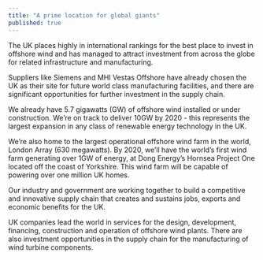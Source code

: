 ```yaml
---
title: "A prime location for global giants"
published: true
---
```

The UK places highly in international rankings for the best place to invest in offshore wind and has managed to attract investment from across the globe for related infrastructure and manufacturing.
 
Suppliers like Siemens and MHI Vestas Offshore have already chosen the UK as their site for future world class manufacturing facilities, and there are significant opportunities for further investment in the supply chain.


We already have 5.7 gigawatts (GW) of offshore wind installed or under construction. We’re on track to deliver 10GW by 2020 - this represents the largest expansion in any class of renewable energy technology in the UK.


We’re also home to the largest operational offshore wind farm in the world, London Array (630 megawatts). By 2020, we’ll have the world’s first wind farm generating over 1GW of energy, at Dong Energy’s Hornsea Project One located off the coast of Yorkshire. This wind farm will be capable of powering over one million UK homes.
 
Our industry and government are working together to build a competitive and innovative supply chain that creates and sustains jobs, exports and economic benefits for the UK.
 
UK companies lead the world in services for the design, development, financing, construction and operation of offshore wind plants. There are also investment opportunities in the supply chain for the manufacturing of wind turbine components.

